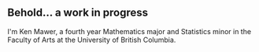 ## Behold... a work in progress

I'm Ken Mawer, a fourth year Mathematics major and Statistics minor in the Faculty of Arts at the University of British Columbia.

